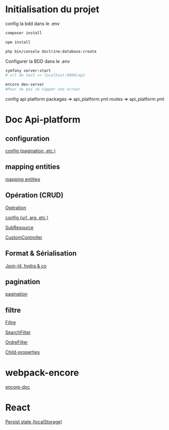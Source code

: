 # Initialisation du projet

config la bdd dans le .env
```bash
composer install

npm install

php bin/console doctrine:database:create
```

Configurer la BDD dans le .env
```bash
symfony server:start
# url de test => localhost:8000/api
```

```bash
encore dev-server
#Pour ne pas se tapper une erreur
```

config api platform
packages => api_platform.yml
routes => api_platform.yml

# Doc Api-platform
## configuration
[config (pagination, etc.)](https://api-platform.com/docs/core/configuration/)
## mapping entities
[mapping entities](https://api-platform.com/docs/core/getting-started/#mapping-the-entities)
## Opération (CRUD)
[Opération](https://api-platform.com/docs/core/operations/)

[config (url, arg, etc.)](https://api-platform.com/docs/core/operations/#configuring-operations)

[SubResource](https://api-platform.com/docs/core/subresources/)

[CustomController](https://api-platform.com/docs/core/controllers/)

## Format & Sérialisation
[Json-ld, hydra & co](https://api-platform.com/docs/core/serialization/#available-serializers)
## pagination
[pagination](https://api-platform.com/docs/core/pagination/)
## filtre

[Filtre](https://api-platform.com/docs/core/filters/)

[SearchFilter](https://api-platform.com/docs/core/filters/#search-filter)

[OrdreFilter](https://api-platform.com/docs/core/filters/#order-filter-sorting)

[Child-properties](https://api-platform.com/docs/core/filters/#filtering-on-nested-properties)

# webpack-encore

[encore-doc](https://symfony.com/doc/4.4/frontend.html#getting-started)

# React

[Persist state (localStorage)](https://dev.to/akhilaariyachandra/persistent-state-in-react-f50
)